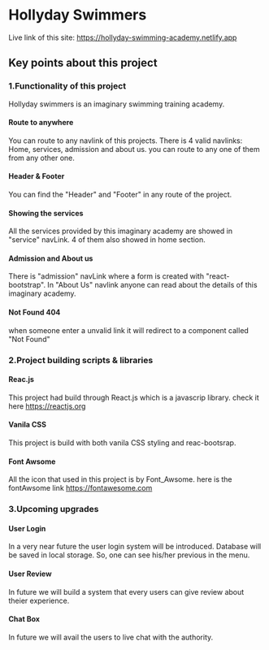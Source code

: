 # Hollyday Swimmers

Live link of this site: https://hollyday-swimming-academy.netlify.app

## Key points about this project

### 1.Functionality of this project

Hollyday swimmers is an imaginary swimming training academy.

#### Route to anywhere

You can route to any navlink of this projects. There is 4 valid navlinks: Home, services, admission and about us. you can route to any one of them from any other one.

#### Header & Footer

You can find the "Header" and "Footer" in any route of the project.

#### Showing the services

All the services provided by this imaginary academy are showed in "service" navLink. 4 of them also showed in home section.

#### Admission and About us

There is "admission" navLink where a form is created with "react-bootstrap".
In "About Us" navlink anyone can read about the details of this imaginary academy.

#### Not Found 404

when someone enter a unvalid link it will redirect to a component called "Not Found"

### 2.Project building scripts & libraries

#### Reac.js

This project had build through React.js which is a javascrip library.
check it here https://reactjs.org

#### Vanila CSS

This project is build with both vanila CSS styling and reac-bootsrap.

#### Font Awsome

All the icon that used in this project is by Font_Awsome.
here is the fontAwsome link https://fontawesome.com

### 3.Upcoming upgrades

#### User Login

In a very near future the user login system will be introduced. Database will be saved in local storage. So, one can see his/her previous in the menu.

#### User Review

In future we will build a system that every users can give review about theier experience.

#### Chat Box

In future we will avail the users to live chat with the authority.

